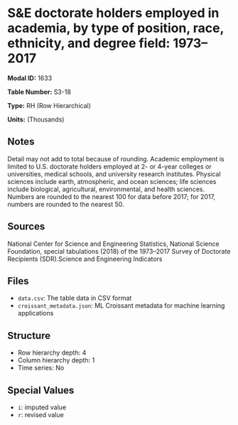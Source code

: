 # S&E doctorate holders employed in academia, by type of position, race, ethnicity, and degree field: 1973&#8211;2017

**Modal ID:** 1633

**Table Number:** S3-18

**Type:** RH (Row Hierarchical)

**Units:** (Thousands)

## Notes

Detail may not add to total because of rounding. Academic employment is limited to U.S. doctorate holders employed at 2- or 4-year colleges or universities, medical schools, and university research institutes. Physical sciences include earth, atmospheric, and ocean sciences; life sciences include biological, agricultural, environmental, and health sciences. Numbers are rounded to the nearest 100 for data before 2017; for 2017, numbers are rounded to the nearest 50.

## Sources

National Center for Science and Engineering Statistics, National Science Foundation, special tabulations (2018) of the 1973–2017 Survey of Doctorate Recipients (SDR).Science and Engineering Indicators

## Files

- `data.csv`: The table data in CSV format
- `croissant_metadata.json`: ML Croissant metadata for machine learning applications

## Structure

- Row hierarchy depth: 4
- Column hierarchy depth: 1
- Time series: No

## Special Values

- `i`: imputed value
- `r`: revised value
